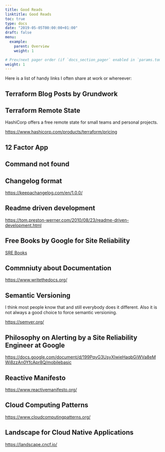 ```yaml
---
title: Good Reads
linktitle: Good Reads
toc: true
type: docs
date: "2019-05-05T00:00:00+01:00"
draft: false
menu:
  example:
    parent: Overview
    weight: 1

# Prev/next pager order (if `docs_section_pager` enabled in `params.toml`)
weight: 1
---
```


Here is a list of handy links I often share at work or whereever:

## Terraform Blog Posts by Grundwork

## Terraform Remote State

HashiCorp offers a free remote state for small teams and personal projects.

https://www.hashicorp.com/products/terraform/pricing

## 12 Factor App

## Command not found

## Changelog format

https://keepachangelog.com/en/1.0.0/

## Readme driven development

https://tom.preston-werner.com/2010/08/23/readme-driven-development.html

## Free Books by Google for Site Reliability

[SRE Books](https://landing.google.com/sre/books/)

## Commniuty about Documentation

https://www.writethedocs.org/

## Semantic Versioning

I think most people know that and still everybody does it different.
Also it is not always a good choice to force semantic versioning.

https://semver.org/


## Philosophy on Alerting by a Site Reliability Engineer at Google

https://docs.google.com/document/d/199PqyG3UsyXlwieHaqbGiWVa8eMWi8zzAn0YfcApr8Q/mobilebasic



## Reactive Manifesto

https://www.reactivemanifesto.org/

## Cloud Computing Patterns

https://www.cloudcomputingpatterns.org/

## Landscape for Cloud Native Applications

https://landscape.cncf.io/

